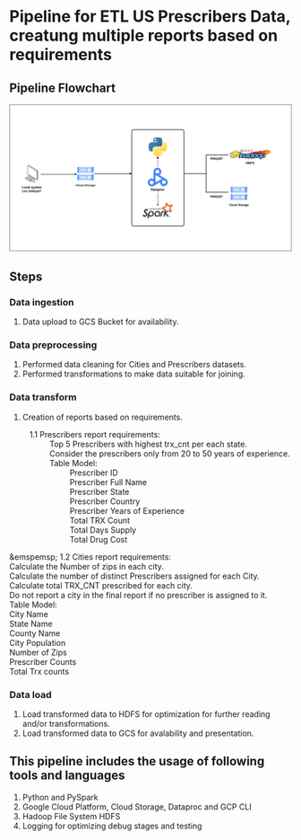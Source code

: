 # Pipeline for ETL US Prescribers Data, creatung multiple reports based on requirements

## Pipeline Flowchart
![Pipeline Flowchart](pipeline_flowchart.png "Pipeline Flowchart")

## Steps
### Data ingestion
1. Data upload to GCS Bucket for availability.  

### Data preprocessing
1. Performed data cleaning for Cities and Prescribers datasets.  
2. Performed transformations to make data suitable for joining.  

### Data transform
1. Creation of reports based on requirements.  

&emsp; &emsp; 1.1 Prescribers report requirements:  
&emsp; &emsp; &emsp; &emsp; Top 5 Prescribers with highest trx_cnt per each state.  
&emsp; &emsp; &emsp; &emsp; Consider the prescribers only from 20 to 50 years of experience.  
&emsp; &emsp; &emsp; &emsp; Table Model:  
&emsp; &emsp; &emsp; &emsp; &emsp; &emsp; Prescriber ID  
&emsp; &emsp; &emsp; &emsp; &emsp; &emsp; Prescriber Full Name  
&emsp; &emsp; &emsp; &emsp; &emsp; &emsp; Prescriber State  
&emsp; &emsp; &emsp; &emsp; &emsp; &emsp; Prescriber Country  
&emsp; &emsp; &emsp; &emsp; &emsp; &emsp; Prescriber Years of Experience  
&emsp; &emsp; &emsp; &emsp; &emsp; &emsp; Total TRX Count  
&emsp; &emsp; &emsp; &emsp; &emsp; &emsp; Total Days Supply  
&emsp; &emsp; &emsp; &emsp; &emsp; &emsp; Total Drug Cost  

&emspemsp; 1.2 Cities report requirements:  
Calculate the Number of zips in each city.  
Calculate the number of distinct Prescribers assigned for each City.  
Calculate total TRX_CNT prescribed for each city.  
Do not report a city in the final report if no prescriber is assigned to it.  
Table Model:  
City Name  
State Name  
County Name  
City Population  
Number of Zips  
Prescriber Counts  
Total Trx counts  

### Data load
1. Load transformed data to HDFS for optimization for further reading and/or transformations.  
2. Load transformed data to GCS for avalability and presentation.  

## This pipeline includes the usage of following tools and languages  
1. Python and PySpark  
2. Google Cloud Platform, Cloud Storage, Dataproc and GCP CLI  
3. Hadoop File System HDFS  
4. Logging for optimizing debug stages and testing  

